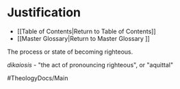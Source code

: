 # Justification
- [[Table of Contents|Return to Table of Contents]]
- [[Master Glossary|Return to Master Glossary ]]

The process or state of becoming righteous.

*dikaiosis* - "the act of pronouncing righteous", or "aquittal"


#TheologyDocs/Main